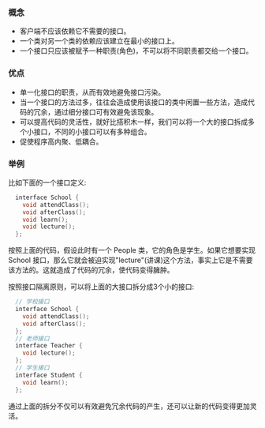 
### 概念

- 客户端不应该依赖它不需要的接口。
- 一个类对另一个类的依赖应该建立在最小的接口上。
- 一个接口只应该被赋予一种职责(角色)，不可以将不同职责都交给一个接口。

### 优点

- 单一化接口的职责，从而有效地避免接口污染。
- 当一个接口的方法过多，往往会造成使用该接口的类中闲置一些方法，造成代码的冗余，通过细分接口可有效避免该现象。
- 可以提高代码的灵活性，就好比搭积木一样，我们可以将一个大的接口拆成多个小接口，不同的小接口可以有多种组合。
- 促使程序高内聚、低耦合。

### 举例

比如下面的一个接口定义:
```c++
  interface School {
    void attendClass();
    void afterClass();
    void learn();
    void lecture();
  };
```
按照上面的代码，假设此时有一个 People 类，它的角色是学生。如果它想要实现 School 接口，那么它就会被迫实现"lecture"(讲课)这个方法，事实上它是不需要该方法的。这就造成了代码的冗余，使代码变得臃肿。

按照接口隔离原则，可以将上面的大接口拆分成3个小的接口:
```c++
  // 学校接口
  interface School {
    void attendClass();
    void afterClass();
  };
  // 老师接口
  interface Teacher {
    void lecture();
  };
  // 学生接口
  interface Student {
    void learn();
  };
```
通过上面的拆分不仅可以有效避免冗余代码的产生，还可以让新的代码变得更加灵活。
